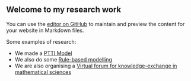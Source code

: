 ## Welcome to my research work

You can use the [editor on GitHub](https://github.com/JPG-lab/jpglab.github.io/edit/gh-pages/index.md) to maintain and preview the content for your website in Markdown files.

Some examples of research:

- We made a [PTTI Model](https://covidtti.com/)
- We also do some [Rule-based modelling](https://arxiv.org/abs/2006.12077)
- We are also organising a [Virtual forum for knowledge-exchange in mathematical sciences](vfkems.md)

